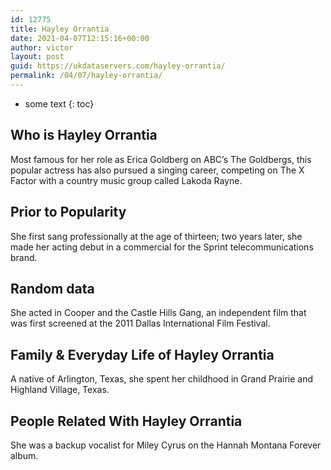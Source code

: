 ```yaml
---
id: 12775
title: Hayley Orrantia
date: 2021-04-07T12:15:16+00:00
author: victor
layout: post
guid: https://ukdataservers.com/hayley-orrantia/
permalink: /04/07/hayley-orrantia/
---
```


* some text
{: toc}


## Who is Hayley Orrantia



Most famous for her role as Erica Goldberg on ABC&#8217;s The Goldbergs, this popular actress has also pursued a singing career, competing on The X Factor with a country music group called Lakoda Rayne. 

                
                
                
## Prior to Popularity



She first sang professionally at the age of thirteen; two years later, she made her acting debut in a commercial for the Sprint telecommunications brand.

                
                
                
## Random data



She acted in Cooper and the Castle Hills Gang, an independent film that was first screened at the 2011 Dallas International Film Festival.

                
                
                
## Family & Everyday Life of Hayley Orrantia



A native of Arlington, Texas, she spent her childhood in Grand Prairie and Highland Village, Texas.

                
                
                
## People Related With Hayley Orrantia



She was a backup vocalist for Miley Cyrus on the Hannah Montana Forever album.

                
              
            
          
          
          
